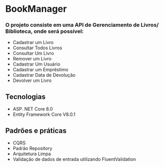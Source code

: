 # BookManager

### **O projeto consiste em uma API de Gerenciamento de Livros/ Biblioteca, onde será possível:**
 -   Cadastrar um Livro
 -   Consultar Todos Livros
 -   Consultar Um Livro
 -   Remover um Livro
 -   Cadastrar Um Usuário
 -   Cadastrar um Empréstimo
 -   Cadastrar Data de Devolução
 -   Devolver um Livro

## Tecnologias

 - ASP. NET Core 8.0
 - Entity Framework Core V8.0.1

## Padrões e práticas

 - CQRS
 - Padrão Repository
 - Arquitetura Limpa
 - Validação de dados de entrada utilizando FluentValidation
